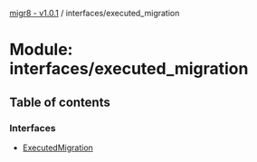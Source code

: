 [migr8 - v1.0.1](../README.md) / interfaces/executed_migration

# Module: interfaces/executed_migration

## Table of contents

### Interfaces

- [ExecutedMigration](../interfaces/interfaces_executed_migration.ExecutedMigration.md)
